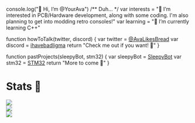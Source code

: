 console.log("👋 Hi, I’m @YourAva") /** Duh... */
var interests = "🔎 I’m interested in PCB/Hardware development, along with some coding. I'm also planning to get into modding retro consoles!"
var learning = "🌱 I’m currently learning C++"
  
function howToTalk(twitter, discord) {
  var twitter = [@AvaLikesBread](https://twitter.com/AvaLikesBread)
  var discord = [ihavebadligma](https://discord.gg/XXRmVY58gE)
  return "Check me out if you want! 🥰"
}

function pastProjects(sleepyBot, stm32) {
  var sleepyBot = [SleepyBot](https://github.com/YourAva/SleepyBot)
  var stm32 = [STM32](https://github.com/YourAva/OnBoard/tree/main/projects/STM32--BLUEPILL)
  return "More to come 👀"
}

# Stats 🗿

![](https://github-readme-streak-stats.herokuapp.com/?user=YourAva&theme=dark&hide_border=false)<br/>
![](https://github-readme-stats.vercel.app/api?username=YourAva&theme=dark&hide_border=false&include_all_commits=true&count_private=false)<br/>
![](https://github-readme-stats.vercel.app/api/top-langs/?username=YourAva&theme=dark&hide_border=false&include_all_commits=true&count_private=false&layout=compact)
